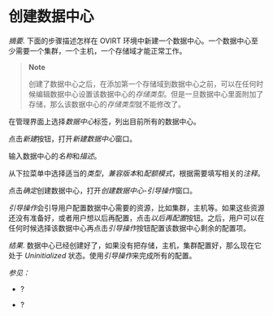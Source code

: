 # 创建数据中心

*摘要*.
下面的步骤描述怎样在 OVIRT
环境中新建一个数据中心。一个数据中心至少需要一个集群，一个主机，一个存储域才能正常工作。

> **Note**
>
> 创建了数据中心之后，在添加第一个存储域到数据中心之前，可以在任何时候编辑数据中心设置该数据中心的*存储类型*。但是一旦数据中心里面附加了存储，那么该数据中心的*存储类型*就不能修改了。

在管理界面上选择*数据中心*标签，列出目前所有的数据中心。

点击*新建*按钮，打开*新建数据中心*窗口。

输入数据中心的*名称*和*描述*。

从下拉菜单中选择适当的*类型*，*兼容版本*和*配额模式*，根据需要填写相关的*注释*。

点击*确定*创建数据中心，打开*创建数据中心-引导操作*窗口。

*引导操作*会引导用户配置数据中心需要的资源，比如集群，主机等。如果这些资源还没有准备好，或者用户想以后再配置，点击*以后再配置*按钮。之后，用户可以在任何时候选择该数据中心再点击*引导操作*按钮配置该数据中心剩余的配置项。

*结果*.
数据中心已经创建好了，如果没有把存储，主机，集群配置好，那么现在它处于
*Uninitialized* 状态。使用*引导操作*来完成所有的配置。

*参见：*

-   ?

-   ?
